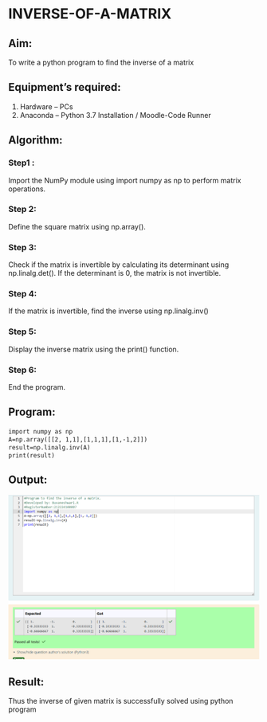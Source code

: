 # INVERSE-OF-A-MATRIX
## Aim:
To write a python program to find the inverse of a matrix
## Equipment’s required:
1. 	Hardware – PCs
2. 	Anaconda – Python 3.7 Installation / Moodle-Code Runner
## Algorithm:
### Step1 : 
Import the NumPy module using import numpy as np to perform matrix operations.
### Step 2: 
Define the square matrix using np.array().
### Step 3: 
Check if the matrix is invertible by calculating its determinant using np.linalg.det().
If the determinant is 0, the matrix is not invertible.
### Step 4: 
If the matrix is invertible, find the inverse using np.linalg.inv()

### Step 5:
Display the inverse matrix using the print() function.
### Step 6:
End the program.
## Program:
```
import numpy as np
A=np.array([[2, 1,1],[1,1,1],[1,-1,2]])
result=np.linalg.inv(A)
print(result)
```
## Output:
![alt text](<Screenshot 2025-05-11 175248.png>)
## Result:
Thus the inverse of given matrix is successfully solved using python program

